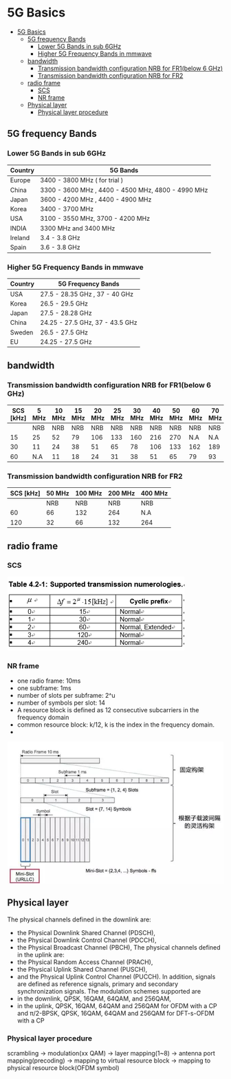# 5G Basics
- [5G Basics](#5g-basics)
    - [5G frequency Bands](#5g-frequency-bands)
        - [Lower 5G Bands in sub 6GHz](#lower-5g-bands-in-sub-6ghz)
        - [Higher 5G Frequency Bands in mmwave](#higher-5g-frequency-bands-in-mmwave)
    - [bandwidth](#bandwidth)
        - [Transmission bandwidth configuration NRB for FR1(below 6 GHz)](#transmission-bandwidth-configuration-nrb-for-fr1below-6-ghz)
        - [Transmission bandwidth configuration NRB for FR2](#transmission-bandwidth-configuration-nrb-for-fr2)
    - [radio frame](#radio-frame)
        - [SCS](#scs)
        - [NR frame](#nr-frame)
    - [Physical layer](#physical-layer)
        - [Physical layer procedure](#physical-layer-procedure)
## 5G frequency Bands

### Lower 5G Bands in sub 6GHz

| Country | 5G Bands                                           |
| ------- | -------------------------------------------------- |
| Europe  | 3400 - 3800 MHz ( for trial )                      |
| China   | 3300 - 3600 MHz , 4400 - 4500 MHz, 4800 - 4990 MHz |
| Japan   | 3600 - 4200 MHz , 4400 - 4900 MHz                  |
| Korea   | 3400 - 3700 MHz                                    |
| USA     | 3100 - 3550 MHz, 3700 - 4200 MHz                   |
| INDIA   | 3300 MHz and 3400 MHz                              |
| Ireland | 3.4 - 3.8 GHz                                      |
| Spain   | 3.6 - 3.8 GHz                                      |

### Higher 5G Frequency Bands in mmwave

| Country | 5G Frequency Bands              |
| ------- | ------------------------------- |
| USA     | 27.5 - 28.35 GHz , 37 - 40 GHz  |
| Korea   | 26.5 - 29.5 GHz                 |
| Japan   | 27.5 - 28.28 GHz                |
| China   | 24.25 - 27.5 GHz, 37 - 43.5 GHz |
| Sweden  | 26.5 - 27.5 GHz                 |
| EU      | 24.25 - 27.5 GHz                |

## bandwidth

### Transmission bandwidth configuration NRB for FR1(below 6 GHz)

SCS [kHz] |5 MHz|10 MHz|15 MHz|20 MHz|25 MHz|30 MHz | 40 MHz|50 MHz|60 MHz|70 MHz|80 MHz|90 MHz|100 MHz
-|-|-|-|-|-|-|-|-|-|-|-|-|-
||NRB |NRB |NRB |NRB |NRB |NRB |NRB |NRB |NRB |NRB |NRB |NRB |NRB |
15|25|52|79|106|133|160|216|270|N.A|N.A|N.A|N.A|N.A|
30|11|24|38|51|65|78|106|133|162|189|217|245|273|
60|N.A|11|18|24|31|38|51|65|79|93|107|121|135|

### Transmission bandwidth configuration NRB for FR2

SCS [kHz]|50 MHz|100 MHz|200 MHz|400 MHz
-|-|-|-|-
| |NRB |NRB |NRB |NRB |
60|66|132|264|N.A
120|32|66|132|264

## radio frame

### SCS
![alt text](./SCS.png "scs")

### NR frame
* one radio frame: 10ms
* one subframe: 1ms
* number of slots per subframe: 2^u
* number of symbols per slot: 14
* A resource block is defined as 12 consecutive subcarriers in the frequency domain
* common resource block: k/12, k is the index in the frequency domain.
* 
  
![alt text](./frame.jpg "frame")

## Physical layer

The physical channels defined in the downlink are: 
-	the Physical Downlink Shared Channel (PDSCH), 
-	the Physical Downlink Control Channel (PDCCH), 
-	the Physical Broadcast Channel (PBCH), 
The physical channels defined in the uplink are: 
-	the Physical Random Access Channel (PRACH),
-	the Physical Uplink Shared Channel (PUSCH), 
-	and the Physical Uplink Control Channel (PUCCH). 
In addition, signals are defined as reference signals, primary and secondary synchronization signals.
The modulation schemes supported are 
-	in the downlink, QPSK, 16QAM, 64QAM, and 256QAM,
-	in the uplink, QPSK, 16QAM, 64QAM and 256QAM for OFDM with a CP and π/2-BPSK, QPSK, 16QAM, 64QAM and 256QAM for DFT-s-OFDM with a CP

### Physical layer procedure
  
scrambling -> modulation(xx QAM) -> layer mapping(1~8) -> antenna port mapping(precoding) -> mapping to virtual resource block -> mapping to physical resource block(OFDM symbol)